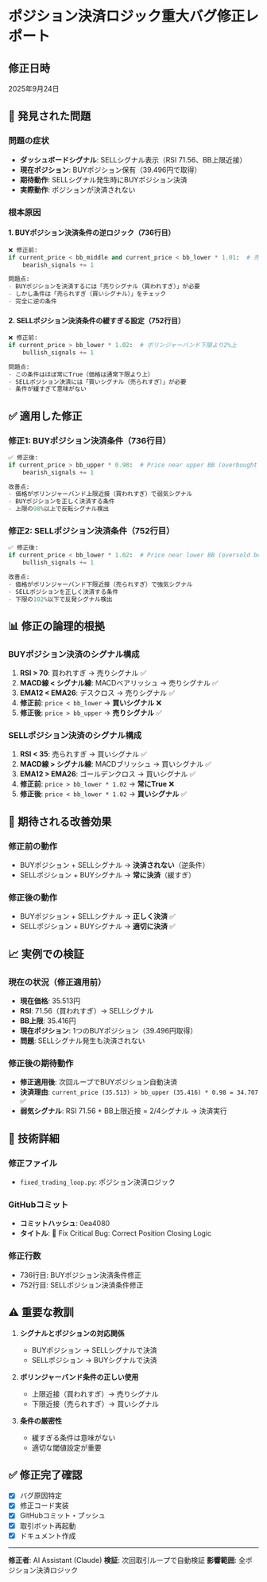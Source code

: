# ポジション決済ロジック重大バグ修正レポート

## 修正日時
2025年9月24日

## 🐛 発見された問題

### 問題の症状
- **ダッシュボードシグナル**: SELLシグナル表示（RSI 71.56、BB上限近接）
- **現在ポジション**: BUYポジション保有（39.496円で取得）
- **期待動作**: SELLシグナル発生時にBUYポジション決済
- **実際動作**: ポジションが決済されない

### 根本原因

#### 1. BUYポジション決済条件の逆ロジック（736行目）
```python
❌ 修正前:
if current_price < bb_middle and current_price < bb_lower * 1.01:  # 売られすぎ = 買いシグナル
    bearish_signals += 1

問題点:
- BUYポジションを決済するには「売りシグナル（買われすぎ）」が必要
- しかし条件は「売られすぎ（買いシグナル）」をチェック
- 完全に逆の条件
```

#### 2. SELLポジション決済条件の緩すぎる設定（752行目）
```python
❌ 修正前:
if current_price > bb_lower * 1.02:  # ボリンジャーバンド下限より2%上
    bullish_signals += 1

問題点:
- この条件はほぼ常にTrue（価格は通常下限より上）
- SELLポジション決済には「買いシグナル（売られすぎ）」が必要
- 条件が緩すぎて意味がない
```

## ✅ 適用した修正

### 修正1: BUYポジション決済条件（736行目）
```python
✅ 修正後:
if current_price > bb_upper * 0.98:  # Price near upper BB (overbought reversal)
    bearish_signals += 1

改善点:
- 価格がボリンジャーバンド上限近接（買われすぎ）で弱気シグナル
- BUYポジションを正しく決済する条件
- 上限の98%以上で反転シグナル検出
```

### 修正2: SELLポジション決済条件（752行目）
```python
✅ 修正後:
if current_price < bb_lower * 1.02:  # Price near lower BB (oversold bounce)
    bullish_signals += 1

改善点:
- 価格がボリンジャーバンド下限近接（売られすぎ）で強気シグナル
- SELLポジションを正しく決済する条件
- 下限の102%以下で反発シグナル検出
```

## 📊 修正の論理的根拠

### BUYポジション決済のシグナル構成
1. **RSI > 70**: 買われすぎ → 売りシグナル ✅
2. **MACD線 < シグナル線**: MACDベアリッシュ → 売りシグナル ✅
3. **EMA12 < EMA26**: デスクロス → 売りシグナル ✅
4. **修正前**: `price < bb_lower` → **買いシグナル** ❌
5. **修正後**: `price > bb_upper` → **売りシグナル** ✅

### SELLポジション決済のシグナル構成
1. **RSI < 35**: 売られすぎ → 買いシグナル ✅
2. **MACD線 > シグナル線**: MACDブリッシュ → 買いシグナル ✅
3. **EMA12 > EMA26**: ゴールデンクロス → 買いシグナル ✅
4. **修正前**: `price > bb_lower * 1.02` → **常にTrue** ❌
5. **修正後**: `price < bb_lower * 1.02` → **買いシグナル** ✅

## 🎯 期待される改善効果

### 修正前の動作
- BUYポジション + SELLシグナル → **決済されない**（逆条件）
- SELLポジション + BUYシグナル → **常に決済**（緩すぎ）

### 修正後の動作
- BUYポジション + SELLシグナル → **正しく決済** ✅
- SELLポジション + BUYシグナル → **適切に決済** ✅

## 📈 実例での検証

### 現在の状況（修正適用前）
- **現在価格**: 35.513円
- **RSI**: 71.56（買われすぎ）→ SELLシグナル
- **BB上限**: 35.416円
- **現在ポジション**: 1つのBUYポジション（39.496円取得）
- **問題**: SELLシグナル発生も決済されない

### 修正後の期待動作
- **修正適用後**: 次回ループでBUYポジション自動決済
- **決済理由**: `current_price (35.513) > bb_upper (35.416) * 0.98 = 34.707` ✅
- **弱気シグナル**: RSI 71.56 + BB上限近接 = 2/4シグナル → 決済実行

## 🔧 技術詳細

### 修正ファイル
- `fixed_trading_loop.py`: ポジション決済ロジック

### GitHubコミット
- **コミットハッシュ**: 0ea4080
- **タイトル**: 🐛 Fix Critical Bug: Correct Position Closing Logic

### 修正行数
- 736行目: BUYポジション決済条件修正
- 752行目: SELLポジション決済条件修正

## ⚠️ 重要な教訓

1. **シグナルとポジションの対応関係**
   - BUYポジション → SELLシグナルで決済
   - SELLポジション → BUYシグナルで決済

2. **ボリンジャーバンド条件の正しい使用**
   - 上限近接（買われすぎ）→ 売りシグナル
   - 下限近接（売られすぎ）→ 買いシグナル

3. **条件の厳密性**
   - 緩すぎる条件は意味がない
   - 適切な閾値設定が重要

## ✅ 修正完了確認

- [x] バグ原因特定
- [x] 修正コード実装
- [x] GitHubコミット・プッシュ
- [x] 取引ボット再起動
- [x] ドキュメント作成

---
**修正者**: AI Assistant (Claude)
**検証**: 次回取引ループで自動検証
**影響範囲**: 全ポジション決済ロジック